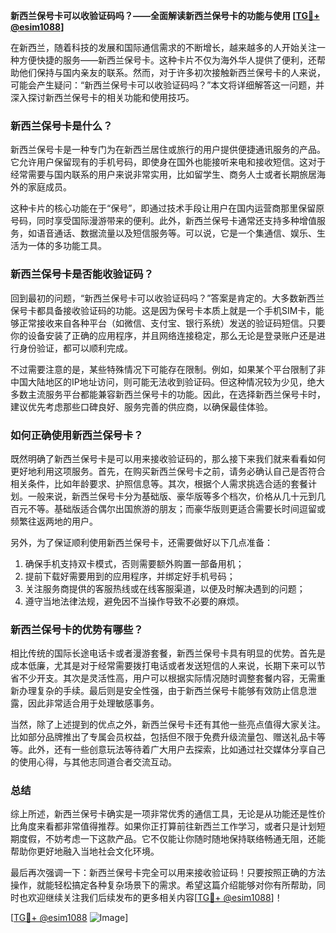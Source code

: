**新西兰保号卡可以收验证码吗？——全面解读新西兰保号卡的功能与使用 [[TG💪+ @esim1088](https://t.me/s/esim1088)]**

在新西兰，随着科技的发展和国际通信需求的不断增长，越来越多的人开始关注一种方便快捷的服务——新西兰保号卡。这种卡片不仅为海外华人提供了便利，还帮助他们保持与国内亲友的联系。然而，对于许多初次接触新西兰保号卡的人来说，可能会产生疑问：“新西兰保号卡可以收验证码吗？”本文将详细解答这一问题，并深入探讨新西兰保号卡的相关功能和使用技巧。

### 新西兰保号卡是什么？

新西兰保号卡是一种专门为在新西兰居住或旅行的用户提供便捷通讯服务的产品。它允许用户保留现有的手机号码，即使身在国外也能接听来电和接收短信。这对于经常需要与国内联系的用户来说非常实用，比如留学生、商务人士或者长期旅居海外的家庭成员。

这种卡片的核心功能在于“保号”，即通过技术手段让用户在国内运营商那里保留原号码，同时享受国际漫游带来的便利。此外，新西兰保号卡通常还支持多种增值服务，如语音通话、数据流量以及短信服务等。可以说，它是一个集通信、娱乐、生活为一体的多功能工具。

### 新西兰保号卡是否能收验证码？

回到最初的问题，“新西兰保号卡可以收验证码吗？”答案是肯定的。大多数新西兰保号卡都具备接收验证码的功能。这是因为保号卡本质上就是一个手机SIM卡，能够正常接收来自各种平台（如微信、支付宝、银行系统）发送的验证码短信。只要你的设备安装了正确的应用程序，并且网络连接稳定，那么无论是登录账户还是进行身份验证，都可以顺利完成。

不过需要注意的是，某些特殊情况下可能存在限制。例如，如果某个平台限制了非中国大陆地区的IP地址访问，则可能无法收到验证码。但这种情况较为少见，绝大多数主流服务平台都能兼容新西兰保号卡的功能。因此，在选择新西兰保号卡时，建议优先考虑那些口碑良好、服务完善的供应商，以确保最佳体验。

### 如何正确使用新西兰保号卡？

既然明确了新西兰保号卡是可以用来接收验证码的，那么接下来我们就来看看如何更好地利用这项服务。首先，在购买新西兰保号卡之前，请务必确认自己是否符合相关条件，比如年龄要求、护照信息等。其次，根据个人需求挑选合适的套餐计划。一般来说，新西兰保号卡分为基础版、豪华版等多个档次，价格从几十元到几百元不等。基础版适合偶尔出国旅游的朋友；而豪华版则更适合需要长时间逗留或频繁往返两地的用户。

另外，为了保证顺利使用新西兰保号卡，还需要做好以下几点准备：
1. 确保手机支持双卡模式，否则需要额外购置一部备用机；
2. 提前下载好需要用到的应用程序，并绑定好手机号码；
3. 关注服务商提供的客服热线或在线客服渠道，以便及时解决遇到的问题；
4. 遵守当地法律法规，避免因不当操作导致不必要的麻烦。

### 新西兰保号卡的优势有哪些？

相比传统的国际长途电话卡或者漫游套餐，新西兰保号卡具有明显的优势。首先是成本低廉，尤其是对于经常需要拨打电话或者发送短信的人来说，长期下来可以节省不少开支。其次是灵活性高，用户可以根据实际情况随时调整套餐内容，无需重新办理复杂的手续。最后则是安全性强，由于新西兰保号卡能够有效防止信息泄露，因此非常适合用于处理敏感事务。

当然，除了上述提到的优点之外，新西兰保号卡还有其他一些亮点值得大家关注。比如部分品牌推出了专属会员权益，包括但不限于免费升级流量包、赠送礼品卡等等。此外，还有一些创意玩法等待着广大用户去探索，比如通过社交媒体分享自己的使用心得，与其他志同道合者交流互动。

### 总结

综上所述，新西兰保号卡确实是一项非常优秀的通信工具，无论是从功能还是性价比角度来看都非常值得推荐。如果你正打算前往新西兰工作学习，或者只是计划短期度假，不妨考虑一下这款产品。它不仅能让你随时随地保持联络畅通无阻，还能帮助你更好地融入当地社会文化环境。

最后再次强调一下：新西兰保号卡完全可以用来接收验证码！只要按照正确的方法操作，就能轻松搞定各种复杂场景下的需求。希望这篇介绍能够对你有所帮助，同时也欢迎继续关注我们后续发布的更多相关内容[[TG💪+ @esim1088](https://t.me/s/esim1088)]！

[[TG💪+ @esim1088](https://t.me/s/esim1088) ![Image](https://i.postimg.cc/4NQfJmqS/Snipaste-2025-05-13-00-14-12.png)]